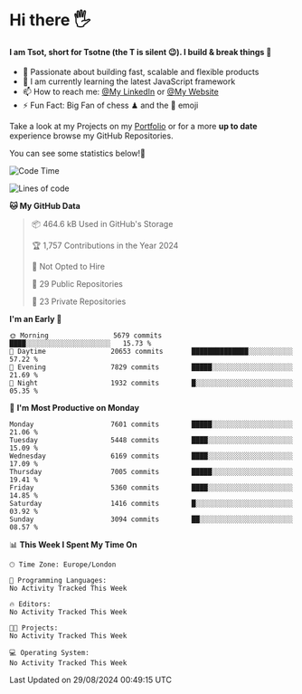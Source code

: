 # Hi there :raised_hand_with_fingers_splayed:
#### I am Tsot, short for Tsotne (the T is silent :wink:). I build & break things :space_invader:
- :telescope: Passionate about building fast, scalable and flexible products
- :seedling: I am currently learning the latest JavaScript framework 
- :mailbox: How to reach me: [@My LinkedIn](https://www.linkedin.com/in/tsotne-gvadzabia/) or [@My Website](https://tsotne.co.uk/contact)
- :zap: Fun Fact: Big Fan of chess ♟ and the 👾 emoji

Take a look at my Projects on my [Portfolio](https://tsotne.co.uk/) or for a more **up to date** experience browse my GitHub Repositories.

You can see some statistics below!:space_invader:
<!--START_SECTION:waka-->
![Code Time](http://img.shields.io/badge/Code%20Time-761%20hrs%202%20mins-blue)

![Lines of code](https://img.shields.io/badge/From%20Hello%20World%20I%27ve%20Written-13.0%20million%20lines%20of%20code-blue)

**🐱 My GitHub Data** 

> 📦 464.6 kB Used in GitHub's Storage 
 > 
> 🏆 1,757 Contributions in the Year 2024
 > 
> 🚫 Not Opted to Hire
 > 
> 📜 29 Public Repositories 
 > 
> 🔑 23 Private Repositories 
 > 
**I'm an Early 🐤** 

```text
🌞 Morning                5679 commits        ████░░░░░░░░░░░░░░░░░░░░░   15.73 % 
🌆 Daytime                20653 commits       ██████████████░░░░░░░░░░░   57.22 % 
🌃 Evening                7829 commits        █████░░░░░░░░░░░░░░░░░░░░   21.69 % 
🌙 Night                  1932 commits        █░░░░░░░░░░░░░░░░░░░░░░░░   05.35 % 
```
📅 **I'm Most Productive on Monday** 

```text
Monday                   7601 commits        █████░░░░░░░░░░░░░░░░░░░░   21.06 % 
Tuesday                  5448 commits        ████░░░░░░░░░░░░░░░░░░░░░   15.09 % 
Wednesday                6169 commits        ████░░░░░░░░░░░░░░░░░░░░░   17.09 % 
Thursday                 7005 commits        █████░░░░░░░░░░░░░░░░░░░░   19.41 % 
Friday                   5360 commits        ████░░░░░░░░░░░░░░░░░░░░░   14.85 % 
Saturday                 1416 commits        █░░░░░░░░░░░░░░░░░░░░░░░░   03.92 % 
Sunday                   3094 commits        ██░░░░░░░░░░░░░░░░░░░░░░░   08.57 % 
```


📊 **This Week I Spent My Time On** 

```text
🕑︎ Time Zone: Europe/London

💬 Programming Languages: 
No Activity Tracked This Week

🔥 Editors: 
No Activity Tracked This Week

🐱‍💻 Projects: 
No Activity Tracked This Week

💻 Operating System: 
No Activity Tracked This Week
```


 Last Updated on 29/08/2024 00:49:15 UTC
<!--END_SECTION:waka-->
